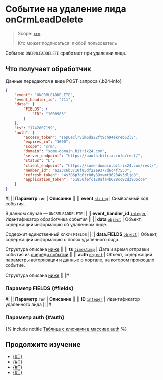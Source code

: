 # Событие на удаление лида onCrmLeadDelete

> Scope: [`crm`](../../../scopes/permissions.md)
>
> Кто может подписаться: любой пользователь

Событие `ONCRMLEADDELETE` сработает при удалении лида.

## Что получает обработчик

Данные передаются в виде POST-запроса {.b24-info}

```json
{
    "event": "ONCRMLEADDELETE",
    "event_handler_id": "711",
    "data": {
        "FIELDS": {
            "ID": "1000983"
        }
    },
    "ts": "1742807199",
    "auth": {
        "access_token": "s6p6eclrvim6da22ft9ch94ekreb52lv",
        "expires_in": "3600",
        "scope": "crm",
        "domain": "some-domain.bitrix24.com",
        "server_endpoint": "https://oauth.bitrix.info/rest/",
        "status": "L",
        "client_endpoint": "https://some-domain.bitrix24.com/rest/",
        "member_id": "a223c6b3710f85df22e9377d6c4f7553",
        "refresh_token": "4s386p3q0tr8dy89xvmt96234v3dljg8",
        "application_token": "51856fefc120afa4b628cc82d3935cce"
    }
}
```

#|
|| **Параметр**
`тип` | **Описание** ||
|| **event**
[`string`](../../../data-types.md) | Символьный код события.

В данном случае — `ONCRMLEADDELETE` ||
|| **event_handler_id**
[`integer`](../../../data-types.md) | Идентификатор обработчика события ||
|| **data**
[`object`](../../../data-types.md) | Объект, содержащий информацию об удаленном лиде.

Содержит единственный ключ `FIELDS` ||
|| **data.FIELDS**
[`object`](../../../data-types.md) | Объект, содержащий информацию о полях удаленного лида.

Структура описана [ниже](#fields) ||
|| **ts**
[`timestamp`](../../../data-types.md) | Дата и время отправки события из [очереди событий](../../../events/index.md) ||
|| **auth**
[`object`](../../../data-types.md) | Объект, содержащий параметры авторизации и данные о портале, на котором произошло событие.

Структура описана [ниже](#auth) ||
|#

### Параметр FIELDS {#fields}

#|
|| **Параметр**
`тип` | **Описание** ||
|| **ID**
[`integer`](../../../data-types.md) | Идентификатор удаленного лида ||
|#

### Параметр auth {#auth}

{% include notitle [Таблица с ключами в массиве auth](../../../../_includes/auth-params-in-events.md) %}

## Продолжите изучение

- [{#T}](../../../events/index.md)
- [{#T}](../../../events/event-bind.md)
- [{#T}](./on-crm-lead-add.md)
- [{#T}](./on-crm-lead-update.md)